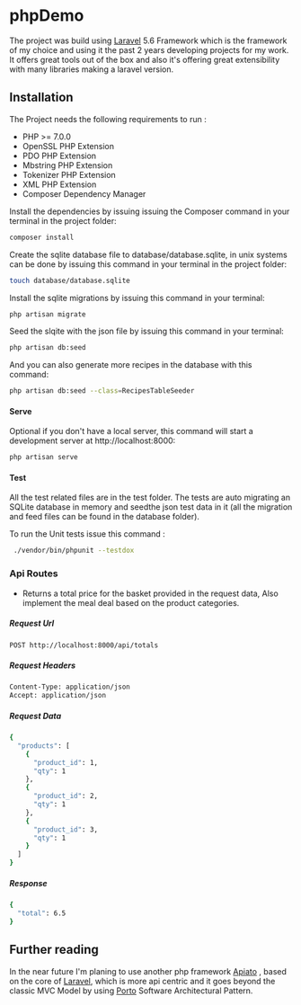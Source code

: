 
# phpDemo

The project was build using [Laravel]  5.6 Framework which is the framework of my choice and using it the past 2 years developing projects for my work. It offers great tools out of the box and also it's offering great extensibility with many libraries making a laravel version.

## Installation

The Project needs the following requirements to run :

* PHP >= 7.0.0
* OpenSSL PHP Extension
* PDO PHP Extension
* Mbstring PHP Extension
* Tokenizer PHP Extension
* XML PHP Extension
* Composer Dependency Manager

Install the dependencies by issuing issuing the Composer command in your terminal in the project folder:

```sh
composer install
```

Create the sqlite database file to database/database.sqlite, in unix systems can be done by issuing this command in your terminal in the project folder:

```sh
touch database/database.sqlite
```

Install the sqlite migrations by issuing this command in your terminal:

```sh
php artisan migrate
```

Seed the slqite with the json file by issuing this command in your terminal:

```sh
php artisan db:seed
```

And you can also generate more recipes in the database with this command:

```sh
php artisan db:seed --class=RecipesTableSeeder
```
#### Serve
Optional if you don't have a local server, this command will start a development server at http://localhost:8000:

```sh
php artisan serve
```

#### Test 
All the test related files are in the test folder.
The tests are auto migrating an SQLite database in memory and seedthe json test data in it (all the migration and feed files can be found in the database folder).

To run the Unit tests issue this command :

```sh
 ./vendor/bin/phpunit --testdox
```

### Api Routes
- Returns a total price for the basket provided in the request data, Also implement the meal deal based on the product categories.
##### Request Url
```sh
POST http://localhost:8000/api/totals
```
##### Request Headers
```sh
Content-Type: application/json
Accept: application/json
```
##### Request Data
```sh
{
  "products": [
    {
      "product_id": 1,
      "qty": 1
    },
    {
      "product_id": 2,
      "qty": 1
    },
    {
      "product_id": 3,
      "qty": 1
    }
  ]
}
```
##### Response
```sh
{
  "total": 6.5
}
```

## Further reading

In the near future I'm planing to use another php framework [Apiato] , based on the core of [Laravel], which is more api centric and it goes beyond the classic MVC Model by using [Porto] Software Architectural Pattern.

[//]: # (These are reference links used in the body of this note and get stripped out when the markdown processor does its job. There is no need to format nicely because it shouldn't be seen.)
   [Laravel]: <https://laravel.com>
   [Apiato]: <https://github.com/apiato/apiato>
   [Porto]: <https://github.com/Mahmoudz/Porto>
